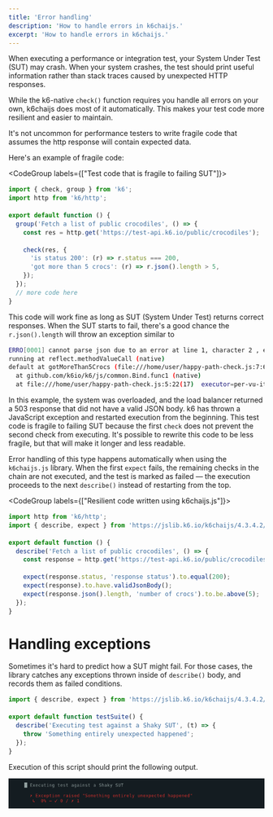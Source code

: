 ```yaml
---
title: 'Error handling'
description: 'How to handle errors in k6chaijs.'
excerpt: 'How to handle errors in k6chaijs.'
---
```



When executing a performance or integration test, your System Under Test (SUT) may crash. 
When your system crashes, the test should print useful information rather than stack traces caused by unexpected HTTP responses.

While the k6-native `check()` function requires you handle all errors on your own, k6chaijs does most of it automatically.
This makes your test code more resilient and easier to maintain.

It's not uncommon for performance testers to write fragile code that assumes the http response will contain expected data.

Here's an example of fragile code:

<CodeGroup labels={["Test code that is fragile to failing SUT"]}>

```javascript
import { check, group } from 'k6';
import http from 'k6/http';

export default function () {
  group('Fetch a list of public crocodiles', () => {
    const res = http.get('https://test-api.k6.io/public/crocodiles');

    check(res, {
      'is status 200': (r) => r.status === 200,
      'got more than 5 crocs': (r) => r.json().length > 5,
    });
  });
  // more code here
}
```

</CodeGroup>


This code will work fine as long as SUT (System Under Test) returns correct responses. When the SUT starts to fail, there's a good chance the `r.json().length` will throw an exception similar to

```bash
ERRO[0001] cannot parse json due to an error at line 1, character 2 , error: invalid character '<' looking for beginning of value
running at reflect.methodValueCall (native)
default at gotMoreThan5Crocs (file:///home/user/happy-path-check.js:7:68(5))
  at github.com/k6io/k6/js/common.Bind.func1 (native)
  at file:///home/user/happy-path-check.js:5:22(17)  executor=per-vu-iterations scenario=default source=stacktrace
```

In this example, the system was overloaded, and the load balancer returned a 503 response that did not have a valid JSON body. 
k6 has thrown a JavaScript exception and restarted execution from the beginning.
This test code is fragile to failing SUT because the first `check` does not prevent the second check from executing.
It's possible to rewrite this code to be less fragile, but that will make it longer and less readable.

Error handling of this type happens automatically when using the `k6chaijs.js` library.
When the first `expect` fails, the remaining checks in the chain are not executed, and the test is marked as failed — the execution proceeds to the next `describe()` instead of restarting from the top.


<CodeGroup labels={["Resilient code written using k6chaijs.js"]}>

```javascript
import http from 'k6/http';
import { describe, expect } from 'https://jslib.k6.io/k6chaijs/4.3.4.2/index.js';

export default function () {
  describe('Fetch a list of public crocodiles', () => {
    const response = http.get('https://test-api.k6.io/public/crocodiles');

    expect(response.status, 'response status').to.equal(200);
    expect(response).to.have.validJsonBody();
    expect(response.json().length, 'number of crocs').to.be.above(5);
  });
}
```

</CodeGroup>

# Handling exceptions

Sometimes it's hard to predict how a SUT might fail. For those cases, the library catches any exceptions 
thrown inside of `describe()` body, and records them as failed conditions.

<CodeGroup labels={[]}>

```javascript
import { describe, expect } from 'https://jslib.k6.io/k6chaijs/4.3.4.2/index.js';

export default function testSuite() {
  describe('Executing test against a Shaky SUT', (t) => {
    throw 'Something entirely unexpected happened';
  });
}
```

</CodeGroup>

Execution of this script should print the following output.


![output](./images/exception-handling.png) 



